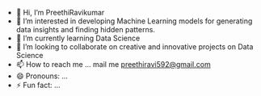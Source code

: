 - 👋 Hi, I’m PreethiRavikumar
- 👀 I’m interested in developing Machine Learning models for generating data insights and finding hidden patterns.
- 🌱 I’m currently learning Data Science 
- 💞️ I’m looking to collaborate on creative and innovative projects on Data Science
- 📫 How to reach me ... mail me preethiravi592@gmail.com
- 😄 Pronouns: ...
- ⚡ Fun fact: ...

<!---
preethiravi592/preethiravi592 is a ✨ special ✨ repository because its `README.md` (this file) appears on your GitHub profile.
You can click the Preview link to take a look at your changes.
--->
